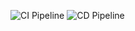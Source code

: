 ![CI Pipeline](https://github.com/eannu/nyt-joku-nimi-sitte-nooi/actions/workflows/ci.yml/badge.svg)
![CD Pipeline](https://github.com/eannu/nyt-joku-nimi-sitte-nooi/actions/workflows/cd.yml/badge.svg)
